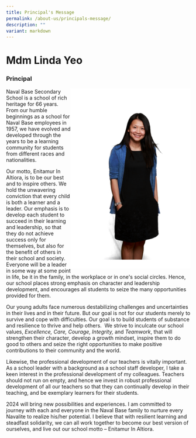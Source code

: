```yaml
---
title: Principal's Message
permalink: /about-us/principals-message/
description: ""
variant: markdown
---
```

# Mdm Linda Yeo
### Principal
<img style="width: 65%;" src="/images/princi.png" align="right">
<p>    
Naval Base Secondary School is a school of rich heritage for 66 years. From our humble beginnings as a school for Naval Base employees in 1957, we have evolved and developed through the years to be a learning community for students from different races and nationalities.</p>
        
Our motto, Enitamur In Altiora, is to be our best and to inspire others. We hold the unwavering conviction that every child is both a learner and a leader. Our emphasis is to develop each student to succeed in their learning and leadership, so that they do not achieve success only for themselves, but also for the benefit of others in their school and society. Everyone will be a leader in some way at some point in life, be it in the family, in the workplace or in one's social circles. Hence, our school places strong emphasis on character and leadership development, and encourages all students to seize the many opportunities provided for them.
        
Our young adults face numerous destabilizing challenges and uncertainties in their lives and in their future. But our goal is not for our students merely to survive and cope with difficulties. Our goal is to build students of substance and resilience to thrive and help others.&nbsp; We strive to inculcate our school values, *Excellence, Care, Courage, Integrity,* and *Teamwork*, that will strengthen their character, develop a growth mindset, inspire them to do good to others and seize the right opportunities to make positive contributions to their community and the world.

Likewise, the professional development of our teachers is vitally important. As a school leader with a background as a school staff developer, I take a keen interest in the professional development of my colleagues. Teachers should not run on empty, and hence we invest in robust professional development of all our teachers so that they can continually develop in their teaching, and be exemplary learners for their students.

2024 will bring new possibilities and experiences. I am committed to journey with each and everyone in the Naval Base family to nurture every Navalite to realize his/her potential. I believe that with resilient learning and steadfast solidarity, we can all work together to become our best version of ourselves, and live out our school motto – Enitamur In Altiora.